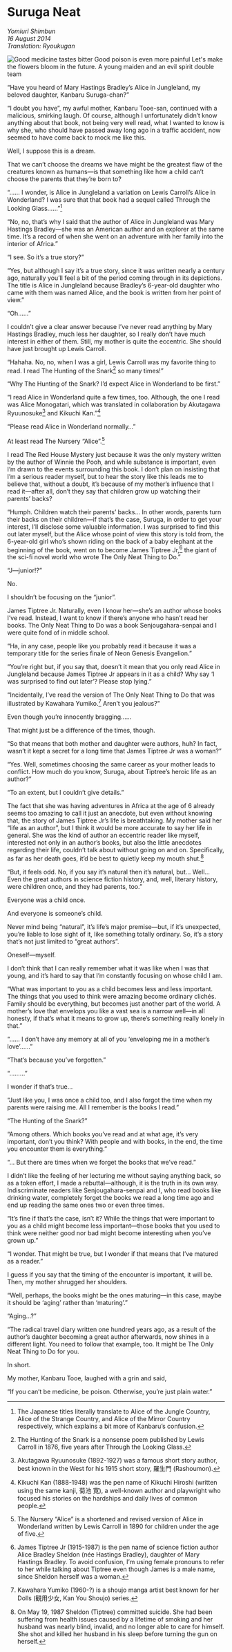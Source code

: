 # Suruga Neat

_Yomiuri Shimbun_  
_16 August 2014_  
_Translation: Ryoukugan_

![Good medicine tastes bitter[^1]  
Good poison is even more painful  
Let's make the flowers bloom in the future.  
A young maiden and an evil spirit double team[^2]](25_suruga_neat.jpg)

“Have you heard of Mary Hastings Bradley’s Alice in Jungleland, my beloved daughter, Kanbaru Suruga-chan?”

“I doubt you have”, my awful mother, Kanbaru Tooe-san, continued with a malicious, smirking laugh. Of course, although I unfortunately didn’t know anything about that book, not being very well read, what I wanted to know is why she, who should have passed away long ago in a traffic accident, now seemed to have come back to mock me like this.

Well, I suppose this is a dream.

That we can’t choose the dreams we have might be the greatest flaw of the creatures known as humans—is that something like how a child can’t choose the parents that they’re born to?

“…… I wonder, is Alice in Jungleland a variation on Lewis Carroll’s Alice in Wonderland? I was sure that that book had a sequel called Through the Looking Glass……”[^3]

“No, no, that’s why I said that the author of Alice in Jungleland was Mary Hastings Bradley—she was an American author and an explorer at the same time. It’s a record of when she went on an adventure with her family into the interior of Africa.”

“I see. So it’s a true story?”

“Yes, but although I say it’s a true story, since it was written nearly a century ago, naturally you’ll feel a bit of the period coming through in its depictions. The title is Alice in Jungleland because Bradley’s 6-year-old daughter who came with them was named Alice, and the book is written from her point of view.”

“Oh……”

I couldn’t give a clear answer because I’ve never read anything by Mary Hastings Bradley, much less her daughter, so I really don’t have much interest in either of them. Still, my mother is quite the eccentric. She should have just brought up Lewis Carroll.

“Hahaha. No, no, when I was a girl, Lewis Carroll was my favorite thing to read. I read The Hunting of the Snark[^4] so many times!”

“Why The Hunting of the Snark? I’d expect Alice in Wonderland to be first.”

“I read Alice in Wonderland quite a few times, too. Although, the one I read was Alice Monogatari, which was translated in collaboration by Akutagawa Ryuunosuke[^5] and Kikuchi Kan.”[^6]

“Please read Alice in Wonderland normally…”

At least read The Nursery “Alice”.[^7]

I read The Red House Mystery just because it was the only mystery written by the author of Winnie the Pooh, and while substance is important, even I’m drawn to the events surrounding this book. I don’t plan on insisting that I’m a serious reader myself, but to hear the story like this leads me to believe that, without a doubt, it’s because of my mother’s influence that I read it—after all, don’t they say that children grow up watching their parents’ backs?

“Humph. Children watch their parents’ backs… In other words, parents turn their backs on their children—if that’s the case, Suruga, in order to get your interest, I’ll disclose some valuable information. I was surprised to find this out later myself, but the Alice whose point of view this story is told from, the 6-year-old girl who’s shown riding on the back of a baby elephant at the beginning of the book, went on to become James Tiptree Jr,[^8] the giant of the sci-fi novel world who wrote The Only Neat Thing to Do.”

“J—junior!?”

No.

I shouldn’t be focusing on the “junior”.

James Tiptree Jr. Naturally, even I know her—she’s an author whose books I’ve read. Instead, I want to know if there’s anyone who hasn’t read her books. The Only Neat Thing to Do was a book Senjougahara-senpai and I were quite fond of in middle school.

“Ha, in any case, people like you probably read it because it was a temporary title for the series finale of Neon Genesis Evangelion.”

“You’re right but, if you say that, doesn’t it mean that you only read Alice in Jungleland because James Tiptree Jr appears in it as a child? Why say ‘I was surprised to find out later’? Please stop lying.”

“Incidentally, I’ve read the version of The Only Neat Thing to Do that was illustrated by Kawahara Yumiko.[^9] Aren’t you jealous?”

Even though you’re innocently bragging……

That might just be a difference of the times, though.

“So that means that both mother and daughter were authors, huh? In fact, wasn’t it kept a secret for a long time that James Tiptree Jr was a woman?”

“Yes. Well, sometimes choosing the same career as your mother leads to conflict. How much do you know, Suruga, about Tiptree’s heroic life as an author?”

“To an extent, but I couldn’t give details.”

The fact that she was having adventures in Africa at the age of 6 already seems too amazing to call it just an anecdote, but even without knowing that, the story of James Tiptree Jr’s life is breathtaking. My mother said her “life as an author”, but I think it would be more accurate to say her life in general. She was the kind of author an eccentric reader like myself, interested not only in an author’s books, but also the little anecdotes regarding their life, couldn’t talk about without going on and on. Specifically, as far as her death goes, it’d be best to quietly keep my mouth shut.[^10]

“But, it feels odd. No, if you say it’s natural then it’s natural, but… Well… Even the great authors in science fiction history, and, well, literary history, were children once, and they had parents, too.”

Everyone was a child once.

And everyone is someone’s child.

Never mind being “natural”, it’s life’s major premise—but, if it’s unexpected, you’re liable to lose sight of it, like something totally ordinary. So, it’s a story that’s not just limited to “great authors”.

Oneself—myself.

I don’t think that I can really remember what it was like when I was that young, and it’s hard to say that I’m constantly focusing on whose child I am.

“What was important to you as a child becomes less and less important. The things that you used to think were amazing become ordinary clichés. Family should be everything, but becomes just another part of the world. A mother’s love that envelops you like a vast sea is a narrow well—in all honesty, if that’s what it means to grow up, there’s something really lonely in that.”

“…… I don’t have any memory at all of you ‘enveloping me in a mother’s love’……”

“That’s because you’ve forgotten.”

“………”

I wonder if that’s true…

“Just like you, I was once a child too, and I also forgot the time when my parents were raising me. All I remember is the books I read.”

“The Hunting of the Snark?”

“Among others. Which books you’ve read and at what age, it’s very important, don’t you think? With people and with books, in the end, the time you encounter them is everything.”

“… But there are times when we forget the books that we’ve read.”

I didn’t like the feeling of her lecturing me without saying anything back, so as a token effort, I made a rebuttal—although, it is the truth in its own way. Indiscriminate readers like Senjougahara-senpai and I, who read books like drinking water, completely forget the books we read a long time ago and end up reading the same ones two or even three times.

“It’s fine if that’s the case, isn’t it? While the things that were important to you as a child might become less important—those books that you used to think were neither good nor bad might become interesting when you’ve grown up.”

“I wonder. That might be true, but I wonder if that means that I’ve matured as a reader.”

I guess if you say that the timing of the encounter is important, it will be. Then, my mother shrugged her shoulders.

“Well, perhaps, the books might be the ones maturing—in this case, maybe it should be ‘aging’ rather than ‘maturing’.”

“Aging…?”

“The radical travel diary written one hundred years ago, as a result of the author’s daughter becoming a great author afterwards, now shines in a different light. You need to follow that example, too. It might be The Only Neat Thing to Do for you.

In short.

My mother, Kanbaru Tooe, laughed with a grin and said,

“If you can’t be medicine, be poison. Otherwise, you’re just plain water.”

[^1]: A saying meaning that the hard, bitter truth is the best medicine.

[^2]: 二輪挿し (nirinzashi) means penetration of one hole with two objects which relates to Kanbaru's affinity for BL.

[^3]: The Japanese titles literally translate to Alice of the Jungle Country, Alice of the Strange Country, and Alice of the Mirror Country respectively, which explains a bit more of Kanbaru’s confusion.

[^4]: The Hunting of the Snark is a nonsense poem published by Lewis Carroll in 1876, five years after Through the Looking Glass.

[^5]: Akutagawa Ryuunosuke (1892-1927) was a famous short story author, best known in the West for his 1915 short story, 羅生門 (Rashoumon).

[^6]: Kikuchi Kan (1888-1948) was the pen name of Kikuchi Hiroshi (written using the same kanji, 菊池 寛), a well-known author and playwright who focused his stories on the hardships and daily lives of common people.

[^7]: The Nursery “Alice” is a shortened and revised version of Alice in Wonderland written by Lewis Carroll in 1890 for children under the age of five.

[^8]: James Tiptree Jr (1915-1987) is the pen name of science fiction author Alice Bradley Sheldon (née Hastings Bradley), daughter of Mary Hastings Bradley. To avoid confusion, I’m using female pronouns to refer to her while talking about Tiptree even though James is a male name, since Sheldon herself was a woman.

[^9]: Kawahara Yumiko (1960-?) is a shoujo manga artist best known for her Dolls (観用少女, Kan You Shoujo) series.

[^10]: On May 19, 1987 Sheldon (Tiptree) committed suicide. She had been suffering from health issues caused by a lifetime of smoking and her husband was nearly blind, invalid, and no longer able to care for himself. She shot and killed her husband in his sleep before turning the gun on herself.


